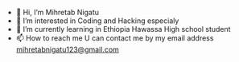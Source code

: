 - 👋 Hi, I’m Mihretab Nigatu
- 👀 I’m interested in Coding and Hacking especialy
- 🌱 I’m currently learning in Ethiopia Hawassa High school student
- 📫 How to reach me U can contact me by my email address mihretabnigatu123@gmail.com

<!---
mihretabnigatu/mihretabnigatu is a ✨ special ✨ repository because its `README.md` (this file) appears on your GitHub profile.
You can click the Preview link to take a look at your changes.
--->
